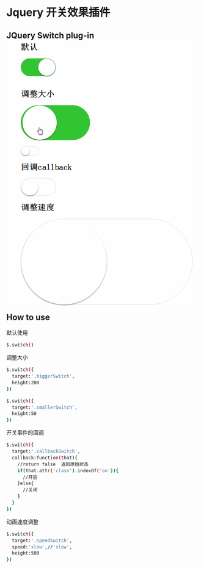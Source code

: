 # Jquery 开关效果插件
JQuery Switch plug-in
![](https://github.com/yetianyue/Jquery-switch/blob/master/demo.gif)  
How to use
----------

默认使用
```bash
$.switch()
```

调整大小
```bash
$.switch({
  target:'.biggerSwitch',
  height:200
})
```
```bash
$.switch({
  target:'.smallerSwitch',
  height:50
})
```

开关事件的回调
```bash
$.switch({
  target:'.callbackSwitch',
  callback:function(that){
    //return false  返回原始状态
    if(that.attr('class').indexOf('on')){
      //开启
    }else{
      //关闭
    }
  }
})
```

动画速度调整
```bash
$.switch({
  target:'.speedSwitch',
  speed:'slow',//'slow',
  height:500
})
```
